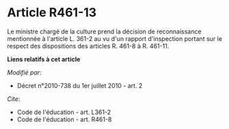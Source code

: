 # Article R461-13

Le ministre chargé de la culture prend la décision de reconnaissance mentionnée à l'article L. 361-2 au vu d'un rapport
d'inspection portant sur le respect des dispositions des articles R. 461-8 à R. 461-11.

**Liens relatifs à cet article**

_Modifié par_:

  - Décret n°2010-738 du 1er juillet 2010 - art. 2

_Cite_:

  - Code de l'éducation - art. L361-2
  - Code de l'éducation - art. R461-8
